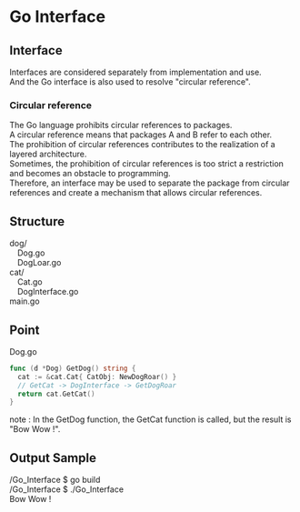 # Go Interface

## Interface
Interfaces are considered separately from implementation and use.  
And the Go interface is also used to resolve "circular reference".  

### Circular reference
The Go language prohibits circular references to packages.  
A circular reference means that packages A and B refer to each other.  
The prohibition of circular references contributes to the realization of a layered architecture.  
Sometimes, the prohibition of circular references is too strict a restriction and becomes an obstacle to programming.  
Therefore, an interface may be used to separate the package from circular references and create a mechanism that allows circular references.  

## Structure
dog/  
&ensp;&ensp;Dog.go  
&ensp;&ensp;DogLoar.go  
cat/  
&ensp;&ensp;Cat.go  
&ensp;&ensp;DogInterface.go  
main.go  

## Point
Dog.go  
 
```Go
func (d *Dog) GetDog() string {  
  cat := &cat.Cat{ CatObj: NewDogRoar() }  
  // GetCat -> DogInterface -> GetDogRoar
  return cat.GetCat()   
} 
```
note : In the GetDog function, the GetCat function is called, but the result is "Bow Wow !". 

## Output Sample
/Go_Interface $ go build  
/Go_Interface $ ./Go_Interface   
Bow Wow !  
